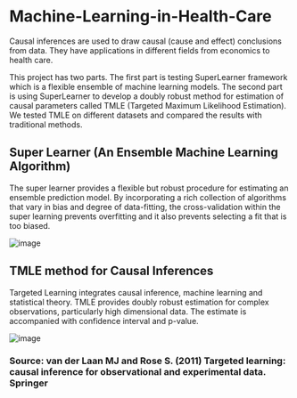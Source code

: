 # Machine-Learning-in-Health-Care

  Causal inferences are used to draw causal (cause and effect) conclusions from data. They have applications in different fields from economics to health care. 

This project has two parts. The first part is testing SuperLearner framework which is a flexible ensemble of machine learning models. The second part is using SuperLearner to develop a doubly robust method for estimation of causal parameters called TMLE (Targeted Maximum Likelihood Estimation). We tested TMLE on different datasets and compared the results with traditional methods.

## Super Learner (An Ensemble Machine Learning Algorithm)
The super learner provides a flexible but robust procedure for estimating an ensemble prediction model. By incorporating a rich collection of algorithms that vary in bias and degree of data-fitting, the cross-validation within the super learning prevents overfitting and it also prevents selecting a fit that is too biased. 

![image](https://github.com/user-attachments/assets/990de748-3733-43c7-a77f-62585d80ea7f)

## TMLE method for Causal Inferences
Targeted Learning integrates causal inference, machine learning and statistical theory. TMLE provides doubly robust estimation for complex observations, particularly high dimensional data. The estimate is accompanied with confidence interval and p-value.

![image](https://github.com/user-attachments/assets/2c39dd32-c069-4d7a-bf41-1dc0ceee1971)

### Source: van der Laan MJ and Rose S. (2011) Targeted learning: causal inference for observational and experimental data. Springer


